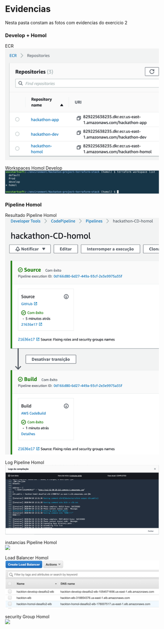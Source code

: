 # Evidencias

Nesta pasta constam as fotos com evidencias do exercicio 2    

### Develop + Homol
ECR  
![](EcrHomolDevelop.png)

Workspaces Homol Develop  
![](WorkspacesHomolDevelop.png)


### Pipeline Homol
Resultado Pipeline Homol 
![](ResultadoPipelineHomol.png)


Log Pipeline Homol 
![](LogPipelineHomol.png)


instancias Pipeline Homol  
![](instanciasPipelineHomol.png)


Load Balancer Homol   
![](LoadBalancerHomol.png)


security Group Homol  
![](securityGroupHomol.png)
